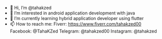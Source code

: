 - 👋 Hi, I’m @tahakzed
- 👀 I’m interested in android application development with java
- 🌱 I’m currently learning hybrid application developer using flutter
- 📫 How to reach me: 
Fiverr: https://www.fiverr.com/tahakzed00
Facebook: @TahaKZed
Telegram: @tahakzed00
Instagram: @tahakzed

